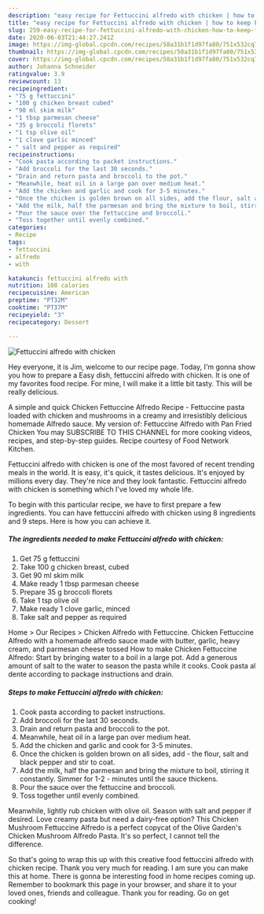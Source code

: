 ```yaml
---
description: "easy recipe for Fettuccini alfredo with chicken | how to keep Fettuccini alfredo with chicken"
title: "easy recipe for Fettuccini alfredo with chicken | how to keep Fettuccini alfredo with chicken"
slug: 259-easy-recipe-for-fettuccini-alfredo-with-chicken-how-to-keep-fettuccini-alfredo-with-chicken
date: 2020-06-03T21:44:27.241Z
image: https://img-global.cpcdn.com/recipes/58a31b1f1d97fa80/751x532cq70/fettuccini-alfredo-with-chicken-recipe-main-photo.jpg
thumbnail: https://img-global.cpcdn.com/recipes/58a31b1f1d97fa80/751x532cq70/fettuccini-alfredo-with-chicken-recipe-main-photo.jpg
cover: https://img-global.cpcdn.com/recipes/58a31b1f1d97fa80/751x532cq70/fettuccini-alfredo-with-chicken-recipe-main-photo.jpg
author: Johanna Schneider
ratingvalue: 3.9
reviewcount: 13
recipeingredient:
- "75 g fettuccini"
- "100 g chicken breast cubed"
- "90 ml skim milk"
- "1 tbsp parmesan cheese"
- "35 g broccoli florets"
- "1 tsp olive oil"
- "1 clove garlic minced"
- " salt and pepper as required"
recipeinstructions:
- "Cook pasta according to packet instructions."
- "Add broccoli for the last 30 seconds."
- "Drain and return pasta and broccoli to the pot."
- "Meanwhile, heat oil in a large pan over medium heat."
- "Add the chicken and garlic and cook for 3-5 minutes."
- "Once the chicken is golden brown on all sides, add the flour, salt and black pepper and stir to coat."
- "Add the milk, half the parmesan and bring the mixture to boil, stirring it constantly. Simmer for 1-2 minutes until the sauce thickens."
- "Pour the sauce over the fettuccine and broccoli."
- "Toss together until evenly combined."
categories:
- Recipe
tags:
- fettuccini
- alfredo
- with

katakunci: fettuccini alfredo with 
nutrition: 108 calories
recipecuisine: American
preptime: "PT32M"
cooktime: "PT37M"
recipeyield: "3"
recipecategory: Dessert

---
```



![Fettuccini alfredo with chicken](https://img-global.cpcdn.com/recipes/58a31b1f1d97fa80/751x532cq70/fettuccini-alfredo-with-chicken-recipe-main-photo.jpg)

Hey everyone, it is Jim, welcome to our recipe page. Today, I'm gonna show you how to prepare a Easy dish, fettuccini alfredo with chicken. It is one of my favorites food recipe. For mine, I will make it a little bit tasty. This will be really delicious.

A simple and quick Chicken Fettuccine Alfredo Recipe - Fettuccine pasta loaded with chicken and mushrooms in a creamy and irresistibly delicious homemade Alfredo sauce. My version of: Fettuccine Alfredo with Pan Fried Chicken You may SUBSCRIBE TO THIS CHANNEL for more cooking videos, recipes, and step-by-step guides. Recipe courtesy of Food Network Kitchen.

Fettuccini alfredo with chicken is one of the most favored of recent trending meals in the world. It is easy, it's quick, it tastes delicious. It's enjoyed by millions every day. They're nice and they look fantastic. Fettuccini alfredo with chicken is something which I've loved my whole life.


To begin with this particular recipe, we have to first prepare a few ingredients. You can have fettuccini alfredo with chicken using 8 ingredients and 9 steps. Here is how you can achieve it.

<!--inarticleads1-->

##### The ingredients needed to make Fettuccini alfredo with chicken:

1. Get 75 g fettuccini
1. Take 100 g chicken breast, cubed
1. Get 90 ml skim milk
1. Make ready 1 tbsp parmesan cheese
1. Prepare 35 g broccoli florets
1. Take 1 tsp olive oil
1. Make ready 1 clove garlic, minced
1. Take  salt and pepper as required


Home &gt; Our Recipes &gt; Chicken Alfredo with Fettuccine. Chicken Fettuccine Alfredo with a homemade alfredo sauce made with butter, garlic, heavy cream, and parmesan cheese tossed How to make Chicken Fettuccine Alfredo: Start by bringing water to a boil in a large pot. Add a generous amount of salt to the water to season the pasta while it cooks. Cook pasta al dente according to package instructions and drain. 

<!--inarticleads2-->

##### Steps to make Fettuccini alfredo with chicken:

1. Cook pasta according to packet instructions.
1. Add broccoli for the last 30 seconds.
1. Drain and return pasta and broccoli to the pot.
1. Meanwhile, heat oil in a large pan over medium heat.
1. Add the chicken and garlic and cook for 3-5 minutes.
1. Once the chicken is golden brown on all sides, add - the flour, salt and black pepper and stir to coat.
1. Add the milk, half the parmesan and bring the mixture to boil, stirring it constantly. Simmer for 1-2 - minutes until the sauce thickens.
1. Pour the sauce over the fettuccine and broccoli.
1. Toss together until evenly combined.


Meanwhile, lightly rub chicken with olive oil. Season with salt and pepper if desired. Love creamy pasta but need a dairy-free option? This Chicken Mushroom Fettuccine Alfredo is a perfect copycat of the Olive Garden&#39;s Chicken Mushroom Alfredo Pasta. It&#39;s so perfect, I cannot tell the difference. 

So that's going to wrap this up with this creative food fettuccini alfredo with chicken recipe. Thank you very much for reading. I am sure you can make this at home. There is gonna be interesting food in home recipes coming up. Remember to bookmark this page in your browser, and share it to your loved ones, friends and colleague. Thank you for reading. Go on get cooking!
